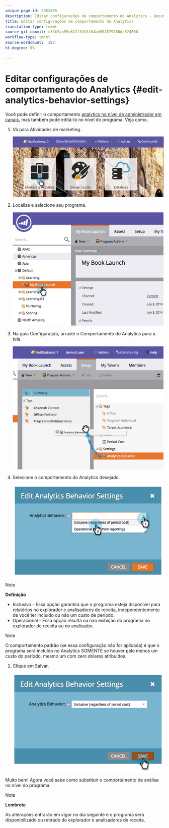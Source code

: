 ```yaml
---
unique-page-id: 2953405
description: Editar configurações de comportamento do Analytics - Documentos de marketing - Documentação do produto
title: Editar configurações de comportamento do Analytics
translation-type: tm+mt
source-git-commit: c33b7ab59e612f37d3f64bb954579700dc574068
workflow-type: tm+mt
source-wordcount: '183'
ht-degree: 0%

---
```



# Editar configurações de comportamento do Analytics {#edit-analytics-behavior-settings}

Você pode definir o comportamento [analytics no nível de administrador em canais](../../../../product-docs/reporting/revenue-cycle-analytics/program-analytics/make-a-program-without-a-period-cost-available-in-revenue-explorer-and-analyzers.md), mas também pode editá-lo no nível do programa. Veja como.

1. Vá para Atividades de marketing.

   ![](assets/login-marketing-activities-2.png)

1. Localize e selecione seu programa.

   ![](assets/image2014-9-24-11-3a40-3a57.png)

1. Na guia Configuração, arraste o Comportamento do Analytics para a tela.

   ![](assets/image2014-9-24-11-3a41-3a2.png)

1. Selecione o comportamento do Analytics desejado.

   ![](assets/image2014-9-24-11-3a42-3a0.png)

>[!NOTE]
>
>**Definição**
>
>* Inclusivo - Essa opção garantirá que o programa esteja disponível para relatórios no explorador e analisadores de receita, independentemente de você ter incluído ou não um custo de período.
>* Operacional - Essa opção resulta na não exibição do programa no explorador de receita ou no analisador.

>



>[!NOTE]
>
>O comportamento padrão (se essa configuração não for aplicada) é que o programa será incluído no Analytics SOMENTE se houver pelo menos um custo do período, mesmo um com zero dólares atribuídos.

1. Clique em Salvar.

   ![](assets/image2014-9-24-11-3a42-3a6.png)

Muito bem! Agora você sabe como substituir o comportamento de análise no nível do programa.

>[!NOTE]
>
>**Lembrete**
>
>As alterações entrarão em vigor no dia seguinte e o programa será disponibilizado ou retirado do explorador e analisadores de receita.

